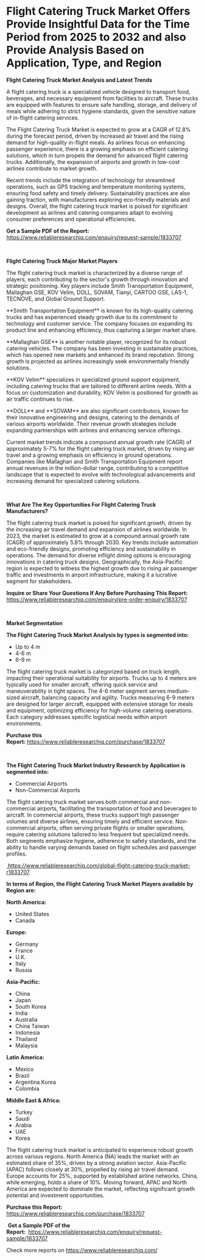 <p><h1>Flight Catering Truck Market Offers Provide Insightful Data for the Time Period from 2025 to 2032 and also Provide Analysis Based on Application, Type, and Region</h1></p><p><strong>Flight Catering Truck Market Analysis and Latest Trends</strong></p>
<p><p>A flight catering truck is a specialized vehicle designed to transport food, beverages, and necessary equipment from facilities to aircraft. These trucks are equipped with features to ensure safe handling, storage, and delivery of meals while adhering to strict hygiene standards, given the sensitive nature of in-flight catering services.</p><p>The Flight Catering Truck Market is expected to grow at a CAGR of 12.8% during the forecast period, driven by increased air travel and the rising demand for high-quality in-flight meals. As airlines focus on enhancing passenger experience, there is a growing emphasis on efficient catering solutions, which in turn propels the demand for advanced flight catering trucks. Additionally, the expansion of airports and growth in low-cost airlines contribute to market growth.</p><p>Recent trends include the integration of technology for streamlined operations, such as GPS tracking and temperature monitoring systems, ensuring food safety and timely delivery. Sustainability practices are also gaining traction, with manufacturers exploring eco-friendly materials and designs. Overall, the flight catering truck market is poised for significant development as airlines and catering companies adapt to evolving consumer preferences and operational efficiencies.</p></p>
<p><strong>Get a Sample PDF of the Report:&nbsp;</strong> <a href="https://www.reliableresearchiq.com/enquiry/request-sample/1833707?utm_campaign=1088&utm_medium=2&utm_source=Github&utm_content=ia&utm_term=01012025&utm_id=flight-catering-truck">https://www.reliableresearchiq.com/enquiry/request-sample/1833707</a></p>
<p>&nbsp;</p>
<p><strong>Flight Catering Truck Major Market Players</strong></p>
<p><p>The flight catering truck market is characterized by a diverse range of players, each contributing to the sector's growth through innovation and strategic positioning. Key players include Smith Transportation Equipment, Mallaghan GSE, KOV Velim, DOLL, SOVAM, Tianyi, CARTOO GSE, LAS-1, TECNOVE, and Global Ground Support.</p><p>**Smith Transportation Equipment** is known for its high-quality catering trucks and has experienced steady growth due to its commitment to technology and customer service. The company focuses on expanding its product line and enhancing efficiency, thus capturing a larger market share.</p><p>**Mallaghan GSE** is another notable player, recognized for its robust catering vehicles. The company has been investing in sustainable practices, which has opened new markets and enhanced its brand reputation. Strong growth is projected as airlines increasingly seek environmentally friendly solutions.</p><p>**KOV Velim** specializes in specialized ground support equipment, including catering trucks that are tailored to different airline needs. With a focus on customization and durability, KOV Velim is positioned for growth as air traffic continues to rise.</p><p>**DOLL** and **SOVAM** are also significant contributors, known for their innovative engineering and designs, catering to the demands of various airports worldwide. Their revenue growth strategies include expanding partnerships with airlines and enhancing service offerings.</p><p>Current market trends indicate a compound annual growth rate (CAGR) of approximately 5-7% for the flight catering truck market, driven by rising air travel and a growing emphasis on efficiency in ground operations. Companies like Mallaghan and Smith Transportation Equipment report annual revenues in the million-dollar range, contributing to a competitive landscape that is expected to evolve with technological advancements and increasing demand for specialized catering solutions.</p></p>
<p>&nbsp;</p>
<p><strong>What Are The Key Opportunities For Flight Catering Truck Manufacturers?</strong></p>
<p><p>The flight catering truck market is poised for significant growth, driven by the increasing air travel demand and expansion of airlines worldwide. In 2023, the market is estimated to grow at a compound annual growth rate (CAGR) of approximately 5.8% through 2030. Key trends include automation and eco-friendly designs, promoting efficiency and sustainability in operations. The demand for diverse inflight dining options is encouraging innovations in catering truck designs. Geographically, the Asia-Pacific region is expected to witness the highest growth due to rising air passenger traffic and investments in airport infrastructure, making it a lucrative segment for stakeholders.</p></p>
<p><strong>Inquire or Share Your Questions If Any Before Purchasing This Report:</strong> <a href="https://www.reliableresearchiq.com/enquiry/pre-order-enquiry/1833707?utm_campaign=1088&utm_medium=2&utm_source=Github&utm_content=ia&utm_term=01012025&utm_id=flight-catering-truck">https://www.reliableresearchiq.com/enquiry/pre-order-enquiry/1833707</a></p>
<p>&nbsp;</p>
<p><strong>Market Segmentation</strong></p>
<p><strong>The Flight Catering Truck Market Analysis by types is segmented into:</strong></p>
<p><ul><li>Up to 4 m</li><li>4-6 m</li><li>6-9 m</li></ul></p>
<p><p>The flight catering truck market is categorized based on truck length, impacting their operational suitability for airports. Trucks up to 4 meters are typically used for smaller aircraft, offering quick service and maneuverability in tight spaces. The 4-6 meter segment serves medium-sized aircraft, balancing capacity and agility. Trucks measuring 6-9 meters are designed for larger aircraft, equipped with extensive storage for meals and equipment, optimizing efficiency for high-volume catering operations. Each category addresses specific logistical needs within airport environments.</p></p>
<p><strong>Purchase this Report:&nbsp;</strong><a href="https://www.reliableresearchiq.com/purchase/1833707?utm_campaign=1088&utm_medium=2&utm_source=Github&utm_content=ia&utm_term=01012025&utm_id=flight-catering-truck">https://www.reliableresearchiq.com/purchase/1833707</a></p>
<p>&nbsp;</p>
<p><strong>The Flight Catering Truck Market Industry Research by Application is segmented into:</strong></p>
<p><ul><li>Commercial Airports</li><li>Non-Commercial Airports</li></ul></p>
<p><p>The flight catering truck market serves both commercial and non-commercial airports, facilitating the transportation of food and beverages to aircraft. In commercial airports, these trucks support high passenger volumes and diverse airlines, ensuring timely and efficient service. Non-commercial airports, often serving private flights or smaller operations, require catering solutions tailored to less frequent but specialized needs. Both segments emphasize hygiene, adherence to safety standards, and the ability to handle varying demands based on flight schedules and passenger profiles.</p></p>
<p><a href="https://www.reliableresearchiq.com/global-flight-catering-truck-market-r1833707?utm_campaign=1088&utm_medium=2&utm_source=Github&utm_content=ia&utm_term=01012025&utm_id=flight-catering-truck">&nbsp;https://www.reliableresearchiq.com/global-flight-catering-truck-market-r1833707</a></p>
<p><strong>In terms of Region, the Flight Catering Truck Market Players available by Region are:</strong></p>
<p>
    <p> <strong> North America: </strong>
        <ul>
            <li>United States</li>
            <li>Canada</li>
        </ul>
        </p> 
    <p> <strong> Europe: </strong>
        <ul>
            <li>Germany</li>
            <li>France</li>
            <li>U.K.</li>
            <li>Italy</li>
            <li>Russia</li>
        </ul>
        </p> 
    <p> <strong> Asia-Pacific: </strong>
        <ul>
            <li>China</li>
            <li>Japan</li>
            <li>South Korea</li>
            <li>India</li>
            <li>Australia</li>
            <li>China Taiwan</li>
            <li>Indonesia</li>
            <li>Thailand</li>
            <li>Malaysia</li>
        </ul>
        </p> 
    <p> <strong> Latin America: </strong>
        <ul>
            <li>Mexico</li>
            <li>Brazil</li>
            <li>Argentina Korea</li>
            <li>Colombia</li>
        </ul>
        </p> 
    <p> <strong> Middle East & Africa: </strong>
        <ul>
            <li>Turkey</li>
            <li>Saudi</li>
            <li>Arabia</li>
            <li>UAE</li>
            <li>Korea</li>
        </ul>
    </p>
    </p>
<p><p>The flight catering truck market is anticipated to experience robust growth across various regions. North America (NA) leads the market with an estimated share of 35%, driven by a strong aviation sector. Asia-Pacific (APAC) follows closely at 30%, propelled by rising air travel demand. Europe accounts for 25%, supported by established airline networks. China, while emerging, holds a share of 10%. Moving forward, APAC and North America are expected to dominate the market, reflecting significant growth potential and investment opportunities.</p></p>
<p><strong>Purchase this Report: </strong><a href="https://www.reliableresearchiq.com/purchase/1833707?utm_campaign=1088&utm_medium=2&utm_source=Github&utm_content=ia&utm_term=01012025&utm_id=flight-catering-truck">https://www.reliableresearchiq.com/purchase/1833707</a></p>
<p>&nbsp;<strong>Get a Sample PDF of the Report:&nbsp;&nbsp;</strong><a href="https://www.reliableresearchiq.com/enquiry/request-sample/1833707?utm_campaign=1088&utm_medium=2&utm_source=Github&utm_content=ia&utm_term=01012025&utm_id=flight-catering-truck">https://www.reliableresearchiq.com/enquiry/request-sample/1833707</a></p>
<p><strong></strong></p>
<p>Check more reports on <a href="https://www.reliableresearchiq.com/?utm_campaign=1088&utm_medium=2&utm_source=Github&utm_content=ia&utm_term=01012025&utm_id=flight-catering-truck">https://www.reliableresearchiq.com/</a></p>